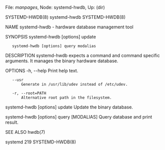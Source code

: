 File: *manpages*,  Node: systemd-hwdb,  Up: (dir)

SYSTEMD-HWDB(8)                  systemd-hwdb                  SYSTEMD-HWDB(8)



NAME
       systemd-hwdb - hardware database management tool

SYNOPSIS
       systemd-hwdb [options] update

       systemd-hwdb [options] query modalias

DESCRIPTION
       systemd-hwdb expects a command and command specific arguments. It
       manages the binary hardware database.

OPTIONS
       -h, --help
           Print help text.

       --usr
           Generate in /usr/lib/udev instead of /etc/udev.

       -r, --root=PATH
           Alternative root path in the filesystem.

   systemd-hwdb [options] update
       Update the binary database.

   systemd-hwdb [options] query [MODALIAS]
       Query database and print result.

SEE ALSO
       hwdb(7)



systemd 219                                                    SYSTEMD-HWDB(8)
